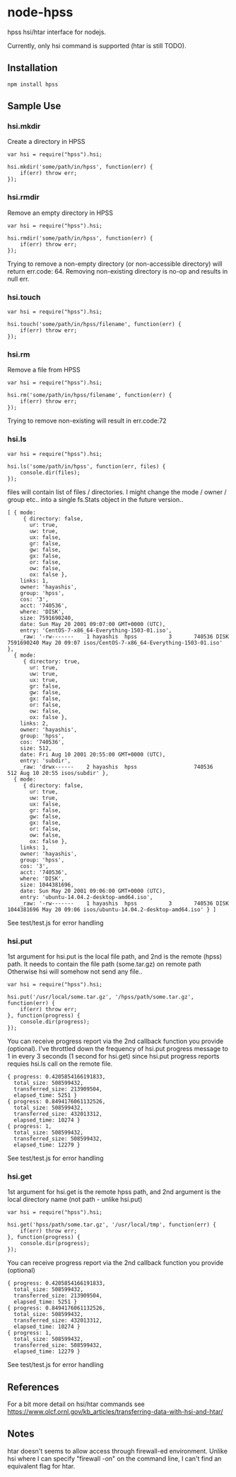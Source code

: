 # node-hpss
hpss hsi/htar interface for nodejs.

Currently, only hsi command is supported (htar is still TODO). 

## Installation

```
npm install hpss
```

## Sample Use

### hsi.mkdir

Create a directory in HPSS

```
var hsi = require("hpss").hsi;

hsi.mkdir('some/path/in/hpss', function(err) {
    if(err) throw err;
});

```

### hsi.rmdir

Remove an empty directory in HPSS

```
var hsi = require("hpss").hsi;

hsi.rmdir('some/path/in/hpss', function(err) {
    if(err) throw err;
});

```

Trying to remove a non-empty directory (or non-accessible directory) will return err.code: 64. Removing non-existing directory is no-op and results in null err.

### hsi.touch

```
var hsi = require("hpss").hsi;

hsi.touch('some/path/in/hpss/filename', function(err) {
    if(err) throw err;
});

```

### hsi.rm

Remove a file from HPSS

```
var hsi = require("hpss").hsi;

hsi.rm('some/path/in/hpss/filename', function(err) {
    if(err) throw err;
});

```

Trying to remove non-existing will result in err.code:72

### hsi.ls

```
var hsi = require("hpss").hsi;

hsi.ls('some/path/in/hpss', function(err, files) {
    console.dir(files);
});

```

files will contain list of files / directories. I might change the mode / owner / group etc.. into a single fs.Stats object in the future version..

```
[ { mode:
     { directory: false,
       ur: true,
       uw: true,
       ux: false,
       gr: false,
       gw: false,
       gx: false,
       or: false,
       ow: false,
       ox: false },
    links: 1,
    owner: 'hayashis',
    group: 'hpss',
    cos: '3',
    acct: '740536',
    where: 'DISK',
    size: 7591690240,
    date: Sun May 20 2001 09:07:00 GMT+0000 (UTC),
    entry: 'CentOS-7-x86_64-Everything-1503-01.iso',
    _raw: '-rw-------    1 hayashis  hpss          3       740536 DISK    7591690240 May 20 09:07 isos/CentOS-7-x86_64-Everything-1503-01.iso' },
  { mode:
     { directory: true,
       ur: true,
       uw: true,
       ux: true,
       gr: false,
       gw: false,
       gx: false,
       or: false,
       ow: false,
       ox: false },
    links: 2,
    owner: 'hayashis',
    group: 'hpss',
    cos: '740536',
    size: 512,
    date: Fri Aug 10 2001 20:55:00 GMT+0000 (UTC),
    entry: 'subdir',
    _raw: 'drwx------    2 hayashis  hpss                  740536                512 Aug 10 20:55 isos/subdir' },
  { mode:
     { directory: false,
       ur: true,
       uw: true,
       ux: false,
       gr: false,
       gw: false,
       gx: false,
       or: false,
       ow: false,
       ox: false },
    links: 1,
    owner: 'hayashis',
    group: 'hpss',
    cos: '3',
    acct: '740536',
    where: 'DISK',
    size: 1044381696,
    date: Sun May 20 2001 09:06:00 GMT+0000 (UTC),
    entry: 'ubuntu-14.04.2-desktop-amd64.iso',
    _raw: '-rw-------    1 hayashis  hpss          3       740536 DISK    1044381696 May 20 09:06 isos/ubuntu-14.04.2-desktop-amd64.iso' } ]
```
See test/test.js for error handling

### hsi.put

1st argument for hsi.put is the local file path, and 2nd is the remote (hpss) path. It needs to contain the file path (some.tar.gz) on remote path
Otherwise hsi will somehow not send any file..

```
var hsi = require("hpss").hsi;

hsi.put('/usr/local/some.tar.gz', '/hpss/path/some.tar.gz', function(err) {
    if(err) throw err;
}, function(progress) {
    console.dir(progress);
});
```

You can receive progress report via the 2nd callback function you provide (optional). I've throttled down the frequency of hsi.put progress message to 1 in every 3 seconds (1 second for hsi.get) since hsi.put progress reports requies hsi.ls call on the remote file.

```
{ progress: 0.4205854166191833,
  total_size: 508599432,
  transferred_size: 213909504,
  elapsed_time: 5251 }
{ progress: 0.8494176061132526,
  total_size: 508599432,
  transferred_size: 432013312,
  elapsed_time: 10274 }
{ progress: 1,
  total_size: 508599432,
  transferred_size: 508599432,
  elapsed_time: 12279 }
```

See test/test.js for error handling

### hsi.get

1st argument for hsi.get is the remote hpss path, and 2nd argument is the local directory name (not path - unlike hsi.put) 

```
var hsi = require("hpss").hsi;

hsi.get('hpss/path/some.tar.gz', '/usr/local/tmp', function(err) {
    if(err) throw err;
}, function(progress) {
    console.dir(progress);
});
```

You can receive progress report via the 2nd callback function you provide (optional)

```
{ progress: 0.4205854166191833,
  total_size: 508599432,
  transferred_size: 213909504,
  elapsed_time: 5251 }
{ progress: 0.8494176061132526,
  total_size: 508599432,
  transferred_size: 432013312,
  elapsed_time: 10274 }
{ progress: 1,
  total_size: 508599432,
  transferred_size: 508599432,
  elapsed_time: 12279 }
```

See test/test.js for error handling

## References

For a bit more detail on hsi/htar commands see https://www.olcf.ornl.gov/kb_articles/transferring-data-with-hsi-and-htar/

## Notes

htar doesn't seems to allow access through firewall-ed environment. Unlike hsi where I can specify "firewall -on" on the command line, I can't find an equivalent flag for htar.
